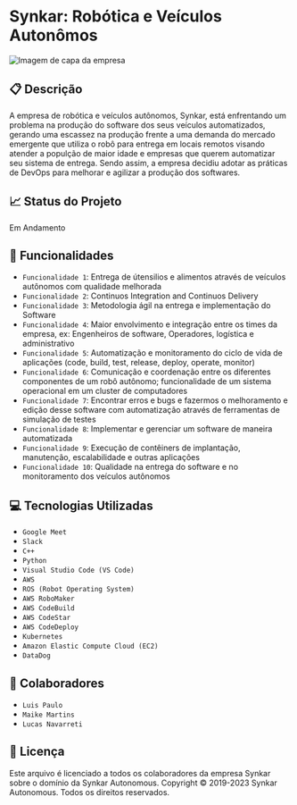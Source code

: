 # Synkar: Robótica e Veículos Autonômos 

![Imagem de capa da empresa](https://user-images.githubusercontent.com/128197345/227778131-27a82ba7-c1fb-4468-ac85-dbd4dc0e6452.jpg)

## :clipboard: Descrição
A empresa de robótica e veículos autônomos, Synkar, está enfrentando um problema na produção do software dos seus veículos automatizados, gerando uma escassez na 
produção frente a uma demanda do mercado emergente que utiliza o robô para entrega em locais remotos visando atender a populção de maior idade e empresas que querem 
automatizar seu sistema de entrega. Sendo assim, a empresa decidiu adotar as práticas de DevOps para melhorar e agilizar a produção dos softwares. 

## :chart_with_upwards_trend: Status do Projeto 
Em Andamento 

## :hammer: Funcionalidades
- `Funcionalidade 1`: Entrega de útensilios e alimentos através de veículos autônomos com qualidade melhorada
- `Funcionalidade 2`: Continuos Integration and Continuos Delivery 
- `Funcionalidade 3`: Metodologia ágil na entrega e implementação do Software
- `Funcionalidade 4`: Maior envolvimento e integração entre os times da empresa, ex: Engenheiros de software, Operadores, logística e administrativo
- `Funcionalidade 5`: Automatização e monitoramento do ciclo de vida de aplicações (code, build, test, release, deploy, operate, monitor) 
- `Funcionalidade 6`: Comunicação e coordenação entre os diferentes componentes de um robô autônomo; funcionalidade de um sistema operacional em um cluster de computadores
- `Funcionalidade 7`: Encontrar erros e bugs e fazermos o melhoramento e edição desse software com automatização através de ferramentas de simulação de testes
- `Funcionalidade 8`: Implementar e gerenciar um software de maneira automatizada
- `Funcionalidade 9`: Execução de contêiners de implantação, manutenção, escalabilidade e outras aplicações
- `Funcionalidade 10`: Qualidade na entrega do software e no monitoramento dos veículos autônomos

## :computer: Tecnologias Utilizadas 
- `Google Meet`
- `Slack`
- `C++`
- `Python`
- `Visual Studio Code (VS Code)`
- `AWS`
- `ROS (Robot Operating System)`
- `AWS RoboMaker`
- `AWS CodeBuild`
- `AWS CodeStar`
- `AWS CodeDeploy`
- `Kubernetes`
- `Amazon Elastic Compute Cloud (EC2)`
- `DataDog`

## :handshake: Colaboradores 
- `Luis Paulo`
- `Maike Martins`
- `Lucas Navarreti` 

## :page_facing_up: Licença
Este arquivo é licenciado a todos os colaboradores da empresa Synkar sobre o domínio da Synkar Autonomous.
Copyright © 2019-2023 Synkar Autonomous. Todos os direitos reservados.



